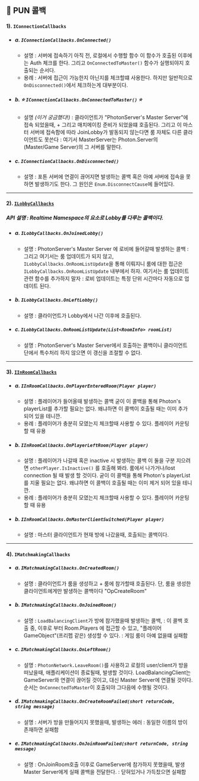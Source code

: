 
## 🔄 PUN 콜백


#### 1). `IConnectionCallbacks`

* ##### a. `IConnectionCallbacks.OnConnected()`
  * 설명 
    :   서버에 접속하기 아직 전, 로컬에서 수행할 함수
        이 함수가 호출된 이후에는 Auth 체크를 한다.
        그리고 `OnConnectedToMaster()` 함수가 실행되야지 호출되는 순서다.
  * 용례
    :   서버에 접근이 가능한지 아닌지를 체크할떄 사용한다.
        하지만 일반적으로 `OnDisconnected()`에서 체크하는게 대부분이다.
* ##### b. ⭐️ `IConnectionCallbacks.OnConnectedToMaster()` ⭐️ 
  * 설명 *(이거 궁금했다!)*
    : 클라이언트가 "PhotonServer's Master Server"에 접속 되었을때, +
    그리고 매치메이킹 준비가 되었을떄 호출된다.
    그리고 이 마스터 서버에 접속함에 따라 JoinLobby가 발동되지 않는다면 
    룸 자체도 다른 클라이언트도 못쓴다 
    : 여기서 MasterServer는 Photon.Server의 (Master/Game Server)의 그 서버를 말한다.
* ##### c. `IConnectionCallbacks.OnDisconnected()`
  * 설명 
    : 포톤 서버에 연결이 끊어지면 발생하는 콜백
    혹은 아예 서버에 접속을 못하면 발생하기도 한다.
    그 원인은 `Enum.DisconnectCause`에 들어있다.

---

#### 2). [`ILobbyCallbacks`](https://doc-api.photonengine.com/en/pun/current/interface_photon_1_1_realtime_1_1_i_lobby_callbacks.html)

##### API 설명 : Realtime Namespace의 요소로 Lobby를 다루는 콜백이다.

* ##### a. `ILobbyCallbacks.OnJoinedLobby()`
  * 설명
    : PhotonServer's Master Server 에 로비에 들어갈때 발생하는 콜백
    : 그리고 여기서는 룸 업데이트가 되지 않고, 
    `ILobbyCallbacks.OnRoomListUpdate`을 통해 이뤄지니
    룸에 대한 접근은 `ILobbyCallbacks.OnRoomListUpdate` 내부에서 하자.
    여기서는 룸 업데이트 관련 함수를 추가하지 말자
    : 로비 업데이트는 특정 단위 시간마다 자동으로 업데이트 된다.

* ##### b. `ILobbyCallbacks.OnLeftLobby()`
  * 설명
    :  클라이언트가 Lobby에서 나간 이후에 호출된다.

* ##### c. `ILobbyCallbacks.OnRoomListUpdate(List<RoomInfo> roomList)`
  * 설명
    :  PhotonServer's Master Server에서 호출하는 콜백이니 클라이언트 단에서 특수처리 하지 않으면 이 갱신을 조절할 수 없다.
  

---

#### 3). [`IInRoomCallbacks`](https://doc-api.photonengine.com/en/pun/current/interface_photon_1_1_realtime_1_1_i_in_room_callbacks.html)

* ##### a. `IInRoomCallbacks.OnPlayerEnteredRoom(Player player)`
  * 설명
    : 플레이어가 들어올때 발생하는 콜백
    굳이 이 콜백을 통해 Photon's playerList를 추가할 필요는 없다.
    왜냐하면 이 콜백이 호출될 때는 이미 추가 되어 있을 테니깐.
  * 용례
    : 플레이어가 충분히 모였는지 체크할때 사용할 수 있다.
    플레이어 카운팅할 때 유용  

* ##### b. `IInRoomCallbacks.OnPlayerLeftRoom(Player player)`
  * 설명
    : 플레이어가 나갈때 혹은 inactive 시 발생하는 콜백 이 둘을 구분 지으려면 `otherPlayer.IsInactive()` 를 호출해 봐라.
    룸에서 나가거나/lost connection 될 때 발생 할 것이다.
    굳이 이 콜백을 통해 Photon's playerList를 지울 필요는 없다.
    왜냐하면 이 콜백이 호출될 때는 이미 제거 되어 있을 테니깐.
  * 용례
    : 플레이어가 충분히 모였는지 체크할때 사용할 수 있다.
    플레이어 카운팅할 때 유용  

* ##### b. `IInRoomCallbacks.OnMasterClientSwitched(Player player)`
  * 설명
    : 마스터 클라이언트가 현재 방에 나갔을때, 호출되는 콜백이다.

---

#### 4). `IMatchmakingCallbacks`

* ##### a. `IMatchmakingCallbacks.OnCreatedRoom()`
  * 설명 
    : 클라이언트가 룸을 생성하고 + 룸에 참가할때 호출된다.
    단, 룸을 생성한 클라이언트에게만 발생하는 콜백이다 "OpCreateRoom"
* ##### b. `IMatchmakingCallbacks.OnJoinedRoom()`
  * 설명 
    : `LoadBalancingClient`가 방에 참가했을때 발생하는 콜백,
    : 이 콜백 호출 중, 이후로 부터 Room.Players 에 접근할 수 있고, 
    "플레이어 GameObject"(프리펩 같은) 생성할 수 있다.
    : 게임 룸이 아예 없을떄 실패함

* ##### c. `IMatchmakingCallbacks.OnLeftRoom()`
  * 설명 
    : `PhotonNetwork.LeaveRoom()`를 사용하고 
    로컬의 user/client가 방을 떠났을때, 애플리케이션이 종료될때, 발생할 것이다.
    LoadBalancingClient는 GameServer와 연결이 끊어질 것이고, 대신 Master Server에 연결될 것이다.
    순서는 `OnConnectedToMaster`이 호출되야 그다음에 수행될 것이다.

* ##### d. `IMatchmakingCallbacks.OnCreateRoomFailed(short returnCode, string message)`
  * 설명 
    : 서버가 방을 만들어지지 못했을때, 발생하는 에러
    : 동일한 이름의 방이 존재하면 실패함
* ##### e. `IMatchmakingCallbacks.OnJoinRoomFailed(short returnCode, string message)`
  * 설명 
    : OnJoinRoom호출 이후로 GameServer에 참가하지 못했을때, 발생
    Master Server에게 실패 콜백을 전달한다.
    : 닫혀있거나 가득찼으면 실패함
